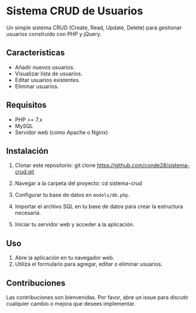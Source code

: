 # Sistema CRUD de Usuarios

Un simple sistema CRUD (Create, Read, Update, Delete) para gestionar usuarios construido con PHP y jQuery.

## Características

- Añadir nuevos usuarios.
- Visualizar lista de usuarios.
- Editar usuarios existentes.
- Eliminar usuarios.

## Requisitos

- PHP >= 7.x
- MySQL
- Servidor web (como Apache o Nginx)

## Instalación

1. Clonar este repositorio:
     git clone https://github.com/conde28/sistema-crud.git


2. Navegar a la carpeta del proyecto:
   cd sistema-crud

3. Configurar tu base de datos en `models/db.php`.

4. Importar el archivo SQL en tu base de datos para crear la estructura necesaria.

5. Iniciar tu servidor web y acceder a la aplicación.

## Uso

1. Abre la aplicación en tu navegador web.
2. Utiliza el formulario para agregar, editar o eliminar usuarios.

## Contribuciones

Las contribuciones son bienvenidas. Por favor, abre un issue para discutir cualquier cambio o mejora que desees implementar.
